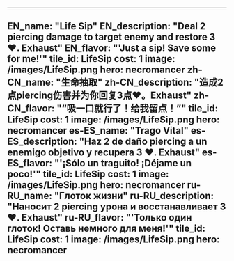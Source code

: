 ---

EN_name: "Life Sip"
EN_description: "Deal 2 piercing damage to target enemy and restore 3 ❤️. Exhaust"
EN_flavor: "'Just a sip! Save some for me!'"
tile_id: LifeSip
cost: 1
image: /images/LifeSip.png
hero: necromancer
zh-CN_name: "生命抽取"
zh-CN_description: "造成2点piercing伤害并为你回复3点❤️。Exhaust"
zh-CN_flavor: "“吸一口就行了！给我留点！”"
tile_id: LifeSip
cost: 1
image: /images/LifeSip.png
hero: necromancer
es-ES_name: "Trago Vital"
es-ES_description: "Haz 2 de daño piercing a un enemigo objetivo y recupera 3 ❤️. Exhaust"
es-ES_flavor: "'¡Sólo un traguito! ¡Déjame un poco!'"
tile_id: LifeSip
cost: 1
image: /images/LifeSip.png
hero: necromancer
ru-RU_name: "Глоток жизни"
ru-RU_description: "Наносит 2 piercing урона и восстанавливает 3 ❤️. Exhaust"
ru-RU_flavor: "'Только один глоток! Оставь немного для меня!'"
tile_id: LifeSip
cost: 1
image: /images/LifeSip.png
hero: necromancer
---